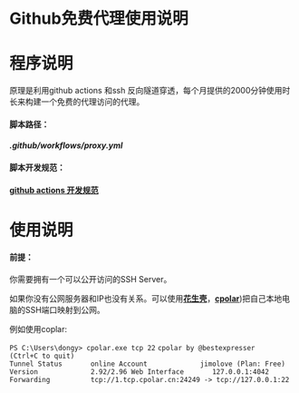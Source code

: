 # Github免费代理使用说明

# 程序说明

原理是利用github actions 和ssh 反向隧道穿透，每个月提供的2000分钟使用时长来构建一个免费的代理访问的代理。

####  脚本路径：

####  *.github/workflows/proxy.yml*

#### 脚本开发规范：

#### [github actions 开发规范](https://docs.github.com/cn/actions/using-workflows)

# 使用说明

#### 前提：

你需要拥有一个可以公开访问的SSH Server。

如果你没有公网服务器和IP也没有关系。可以使用[**花生壳**](https://hsk.oray.com/)，[**cpolar**](https://www.cpolar.com/))把自己本地电脑的SSH端口映射到公网。

例如使用coplar:

`PS C:\Users\dongy> cpolar.exe tcp 22`
`cpolar by @bestexpresser                                                                                                            (Ctrl+C to quit)                                                                                                                                                    Tunnel Status       online
Account             jimolove (Plan: Free)
Version             2.92/2.96
Web Interface       127.0.0.1:4042
Forwarding          tcp://1.tcp.cpolar.cn:24249 -> tcp://127.0.0.1:22                                                                                                         `

